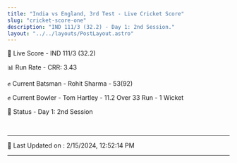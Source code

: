 ```yaml
---
title: "India vs England, 3rd Test - Live Cricket Score"
slug: "cricket-score-one"
description: "IND 111/3 (32.2) - Day 1: 2nd Session."
layout: "../../layouts/PostLayout.astro"
---
```


🔴 Live Score - IND 111/3 (32.2)  

📊 Run Rate - CRR: 3.43  

✊ Current Batsman - Rohit Sharma - 53(92)  

✊ Current Bowler - Tom Hartley - 11.2 Over 33 Run - 1 Wicket  

📑 Status - Day 1: 2nd Session

<br />

***

📝 Last Updated on : 2/15/2024, 12:52:14 PM

***

